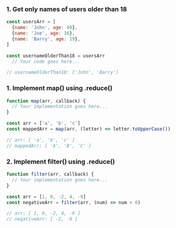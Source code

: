 ### 1. Get only names of users older than 18
```js
const usersArr = [
  {name: 'John', age: 40},
  {name: 'Joe', age: 16},
  {name: 'Barry', age: 19},
]

const usernameOlderThan18 = usersArr
  // Your code goes here...

// usernameOlderThan18: ['John', 'Barry']
```

### 1. Implement map() using .reduce()
```js
function map(arr, callback) {
  // Your implementation goes here...
}

const arr = ['a', 'b', 'c']
const mappedArr = map(arr, (letter) => letter.toUpperCase())

// arr: [ 'a', 'b', 'c' ]
// mappedArr: [ 'A', 'B', 'C' ]
```

### 2. Implement filter() using .reduce()
```js
function filter(arr, callback) {
  // Your implementation goes here...
}

const arr = [1, 0, -2, 4, -9]
const negativeArr = filter(arr, (num) => num < 0)

// arr: [ 1, 0, -2, 4, -9 ]
// negativeArr: [ -2, -9 ]
```


